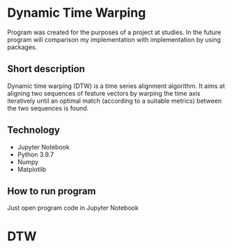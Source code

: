 # Dynamic Time Warping
 Program was created for the purposes of a project at studies. In the future program will comparison my implementation with implementation by using packages.

## Short description
 Dynamic time warping (DTW) is a time series alignment algorithm. It aims at aligning two sequences of feature vectors by warping the time axis iteratively until an optimal match (according to a suitable metrics) between the two sequences is found.

## Technology
* Jupyter Notebook
* Python 3.9.7
* Numpy
* Matplotlib

## How to run program
Just open program code in Jupyter Notebook
# DTW

